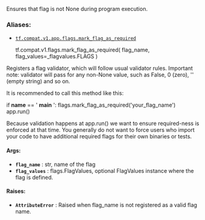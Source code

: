 Ensures that flag is not None during program execution.

### Aliases:

  * [`tf.compat.v1.app.flags.mark_flag_as_required`](/api_docs/python/tf/compat/v1/flags/mark_flag_as_required)

    
    
    tf.compat.v1.flags.mark_flag_as_required(
        flag_name,
        flag_values=_flagvalues.FLAGS
    )
    

Registers a flag validator, which will follow usual validator rules. Important
note: validator will pass for any non-None value, such as False, 0 (zero), ''
(empty string) and so on.

It is recommended to call this method like this:

if **name** == ' **main** ': flags.mark_flag_as_required('your_flag_name')
app.run()

Because validation happens at app.run() we want to ensure required-ness is
enforced at that time. You generally do not want to force users who import
your code to have additional required flags for their own binaries or tests.

#### Args:

  * **`flag_name`** : str, name of the flag
  * **`flag_values`** : flags.FlagValues, optional FlagValues instance where the flag is defined.

#### Raises:

  * **`AttributeError`** : Raised when flag_name is not registered as a valid flag name.

